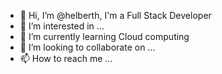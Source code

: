- 👋 Hi, I’m @helberth, I'm a Full Stack Developer
- 👀 I’m interested in ...
- 🌱 I’m currently learning Cloud computing
- 💞️ I’m looking to collaborate on ...
- 📫 How to reach me ...

<!---
helberth/helberth is a ✨ special ✨ repository because its `README.md` (this file) appears on your GitHub profile.
You can click the Preview link to take a look at your changes.
--->
